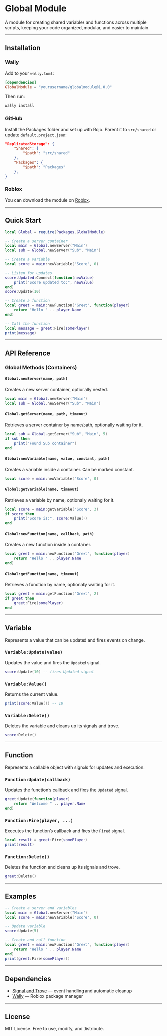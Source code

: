 # Global Module

A module for creating shared variables and functions across multiple scripts, keeping your code organized, modular, and easier to maintain.

---

## Installation

### Wally

Add to your `wally.toml`:

```toml
[dependencies]
GlobalModule = "yourusername/globalmodule@1.0.0"
```

Then run:

```bash
wally install
```

### GitHub

Install the Packages folder and set up with Rojo.
Parent it to `src/shared` or update `default.project.json`:

```json
"ReplicatedStorage": {
    "Shared": {
        "$path": "src/shared"
    },
    "Packages": {
        "$path": "Packages"
    },
}
```

### Roblox

You can download the module on [Roblox](https://create.roblox.com/store/asset/118102939012715).

---

## Quick Start

```lua
local Global = require(Packages.GlobalModule)

-- Create a server container
local main = Global.newServer("Main")
local sub = Global.newServer("Sub", "Main")

-- Create a variable
local score = main:newVariable("Score", 0)

-- Listen for updates
score.Updated:Connect(function(newValue)
    print("Score updated to:", newValue)
end)
score:Update(10)

-- Create a function
local greet = main:newFunction("Greet", function(player)
    return "Hello " .. player.Name
end)

-- Call the function
local message = greet:Fire(somePlayer)
print(message)
```

---

## API Reference

### Global Methods (Containers)

#### `Global.newServer(name, path)`

Creates a new server container, optionally nested.

```lua
local main = Global.newServer("Main")
local sub = Global.newServer("Sub", "Main")
```

#### `Global.getServer(name, path, timeout)`

Retrieves a server container by name/path, optionally waiting for it.

```lua
local sub = Global.getServer("Sub", "Main", 5)
if sub then
    print("Found Sub container")
end
```

#### `Global:newVariable(name, value, constant, path)`

Creates a variable inside a container. Can be marked constant.

```lua
local score = main:newVariable("Score", 0)
```

#### `Global:getVariable(name, timeout)`

Retrieves a variable by name, optionally waiting for it.

```lua
local score = main:getVariable("Score", 3)
if score then
    print("Score is:", score:Value())
end
```

#### `Global:newFunction(name, callback, path)`

Creates a new function inside a container.

```lua
local greet = main:newFunction("Greet", function(player)
    return "Hello " .. player.Name
end)
```

#### `Global:getFunction(name, timeout)`

Retrieves a function by name, optionally waiting for it.

```lua
local greet = main:getFunction("Greet", 2)
if greet then
    greet:Fire(somePlayer)
end
```

---

## Variable

Represents a value that can be updated and fires events on change.

### `Variable:Update(value)`

Updates the value and fires the `Updated` signal.

```lua
score:Update(10) -- fires Updated signal
```

### `Variable:Value()`

Returns the current value.

```lua
print(score:Value()) -- 10
```

### `Variable:Delete()`

Deletes the variable and cleans up its signals and trove.

```lua
score:Delete()
```

---

## Function

Represents a callable object with signals for updates and execution.

### `Function:Update(callback)`

Updates the function’s callback and fires the `Updated` signal.

```lua
greet:Update(function(player)
    return "Welcome " .. player.Name
end)
```

### `Function:Fire(player, ...)`

Executes the function’s callback and fires the `Fired` signal.

```lua
local result = greet:Fire(somePlayer)
print(result)
```

### `Function:Delete()`

Deletes the function and cleans up its signals and trove.

```lua
greet:Delete()
```

---

## Examples

```lua
-- Create a server and variables
local main = Global.newServer("Main")
local score = main:newVariable("Score", 0)

-- Update variable
score:Update(5)

-- Create and call function
local greet = main:newFunction("Greet", function(player)
    return "Hello " .. player.Name
end)
print(greet:Fire(somePlayer))
```

---

## Dependencies

* [Signal and Trove](https://github.com/Sleitnick/RbxUtil) — event handling and automatic cleanup
* [Wally](https://wally.run/) — Roblox package manager

---

## License

MIT License. Free to use, modify, and distribute.
